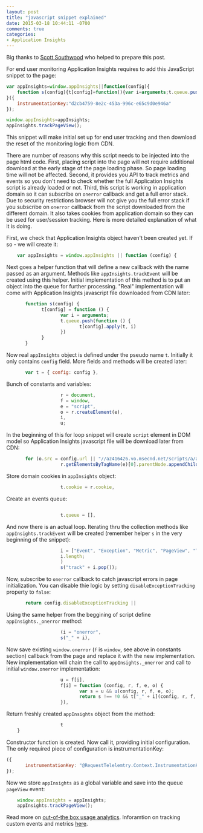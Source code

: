 ```yaml
---
layout: post
title: "javascript snippet explained"
date: 2015-03-18 10:44:11 -0700
comments: true
categories:
- Application Insights 
---
```

Big thanks to [Scott Southwood](https://github.com/scsouthw) who helped to prepare this post.
 
For end user monitoring Application Insights requires to add this JavaScript snippet to the page:

``` javascript
var appInsights=window.appInsights||function(config){
    function s(config){t[config]=function(){var i=arguments;t.queue.push(function(){t[config].apply(t,i)})}}var t={config:config},r=document,f=window,e="script",o=r.createElement(e),i,u;for(o.src=config.url||"//az416426.vo.msecnd.net/scripts/a/ai.0.js",r.getElementsByTagName(e)[0].parentNode.appendChild(o),t.cookie=r.cookie,t.queue=[],i=["Event","Exception","Metric","PageView","Trace"];i.length;)s("track"+i.pop());return config.disableExceptionTracking||(i="onerror",s("_"+i),u=f[i],f[i]=function(config,r,f,e,o){var s=u&&u(config,r,f,e,o);return s!==!0&&t["_"+i](config,r,f,e,o),s}),t
}({
    instrumentationKey:"d2cb4759-8e2c-453a-996c-e65c9d0e946a"
});

window.appInsights=appInsights;
appInsights.trackPageView();
```

This snippet will make initial set up for end user tracking and then download the reset of the monitoring logic from CDN.

There are number of reasons why this script needs to be injected into the page html code. First, placing script into the page will not require additional download at the early stage of the page loading phase. So page loading time will not be affected. Second, it provides you API to track metrics and events so you don't need to check whether the full Application Insights script is already loaded or not. Third, this script is working in application domain so it can subscribe on ```onerror``` callback and get a full error stack. Due to security restrictions browser will not give you the full error stack if you subscribe on ```onerror``` callback from the script downloaded from the different domain. It also takes cookies from application domain so they can be used for user/session tracking. Here is more detailed explanation of what it is doing.

First, we check that Application Insights object haven't been created yet. If so - we will create it:
 
``` javascript
    var appInsights = window.appInsights || function (config) {
```

Next goes a helper function that will define a new callback with the name passed as an argument. Methods like ```appInsights.trackEvent``` will be created using this helper. Initial implementation of this method is to put an object into the queue for further processing. "Real" implementation will come with Application Insights javascript file downloaded from CDN later:

``` javascript
       function s(config) {
             t[config] = function () {
                    var i = arguments;
                    t.queue.push(function () {
                           t[config].apply(t, i)
                    })
             }
       }
```

Now real ```appInsights``` object is defined under the pseudo name ```t```. Initially it only contains ```config``` field. More fields and methods will be created later:
 
``` javascript
       var t = { config: config },
```

Bunch of constants and variables:

``` javascript
                    r = document,
                    f = window,
                    e = "script",
                    o = r.createElement(e),
                    i,
                    u;
```

In the beginning of this for loop snippet will create ```script``` element in DOM model so Application Insights javascript file will be download later from CDN: 

``` javascript
       for (o.src = config.url || "//az416426.vo.msecnd.net/scripts/a/ai.0.js",
                    r.getElementsByTagName(e)[0].parentNode.appendChild(o),
```

Store domain cookies in ```appInsights``` object:

``` javascript
                    t.cookie = r.cookie,
```

Create an events queue:

``` javascript

                    t.queue = [],
```

And now there is an actual loop. Iterating thru the collection methods like ```appInsights.trackEvent``` will be created (remember helper ```s``` in the very beginning of the snippet):

``` javascript
                    i = ["Event", "Exception", "Metric", "PageView", "Trace"];
                    i.length;
                    )
                    s("track" + i.pop());
```

Now, subscribe to ```onerror``` callback to catch javascript errors in page initialization. You can disable thie logic by setting ```disableExceptionTracking``` property to ```false```:

``` javascript
       return config.disableExceptionTracking ||
```

Using the same helper from the beggining of script define ```appInsights._onerror``` method:

``` javascript
                    (i = "onerror",
                    s("_" + i),
```

Now save existing ```window.onerror``` (```f``` is ```window```, see above in constants section) callback from the page and replace it with the new implementation. New implementation will chain the call to ```appInsights._onerror``` and call to initial ```window.onerror``` implementation:

``` javascript
                    u = f[i],
                    f[i] = function (config, r, f, e, o) {
                           var s = u && u(config, r, f, e, o);
                           return s !== !0 && t["_" + i](config, r, f, e, o), s
                    }),
```

Return freshly created ```appInsights``` object from the method:

``` javascript
                    t
    }
```

Constructor function is created. Now call it, providing initial configuration. The only required piece of configuration is instrumentationKey:

``` javascript
({
       instrumentationKey: "@RequestTelelemtry.Context.InstrumentationKey"
});
```

Now we store ```appInsights``` as a global variable and save into the queue ```pageView``` event:

``` javascript
    window.appInsights = appInsights;
    appInsights.trackPageView();
```

Read more on [out-of-the box usage analytics](http://azure.microsoft.com/en-gb/documentation/articles/app-insights-overview-usage/). Inforamtion on tracking custom events and metrics [here](http://azure.microsoft.com/en-gb/documentation/articles/app-insights-web-track-usage-custom-events-metrics/).

 
